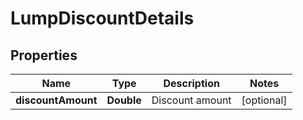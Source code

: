 
# LumpDiscountDetails

## Properties
Name | Type | Description | Notes
------------ | ------------- | ------------- | -------------
**discountAmount** | **Double** | Discount amount |  [optional]




